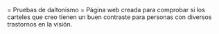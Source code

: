= Pruebas de daltonismo =
Página web creada para comprobar si los carteles que creo tienen un buen contraste para personas con diversos trastornos en la visión.

